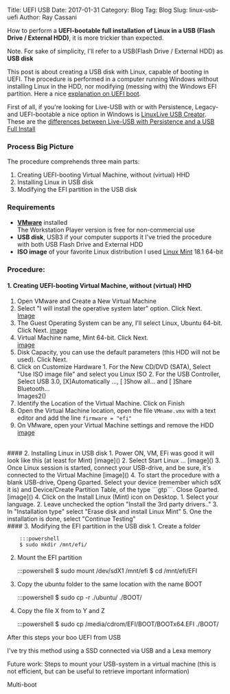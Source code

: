Title: UEFI USB
Date: 2017-01-31
Category: Blog
Tag: Blog
Slug: linux-usb-uefi
Author: Ray Cassani

How to perform a **UEFI-bootable full installation of Linux in a USB (Flash Drive / External HDD)**, it is more trickier than expected.

Note. For sake of simplicity, I'll refer to a USB(Flash Drive / External HDD) as **USB disk**

This post is about creating a USB disk with Linux, capable of booting in UEFI. The procedure is performed in a computer running Windows without installing Linux in the HDD, nor modifying (messing with) the Windows EFI partition. Here a nice [explanation on UEFI boot](https://www.happyassassin.net/2014/01/25/uefi-boot-how-does-that-actually-work-then/).

First of all, if you're looking for Live-USB with or with Persistence, Legacy- and UEFI-bootable a nice option in Windows is [LinuxLive USB Creator](http://www.linuxliveusb.com/en/home). These are the [differences between Live-USB with Persistence and a USB Full Install](https://www.maketecheasier.com/persistent-live-usb-vs-full-install-usb/)

### Process Big Picture
The procedure comprehends three main parts:
1. Creating UEFI-booting Virtual Machine, without (virtual) HHD
2. Installing Linux in USB disk
3. Modifying the EFI partition in the USB disk

### Requirements
* [**VMware**](http://www.vmware.com/products/player/playerpro-evaluation.html) installed  
  The Workstation Player version is free for non-commercial use
* **USB disk**, USB3 if your computer supports it
  I've tried the procedure with both USB Flash Drive and External HDD
* **ISO image** of your favorite Linux distribution
  I used [Linux Mint](https://www.linuxmint.com/) 18.1 64-bit

### Procedure:
#### 1. Creating UEFI-booting Virtual Machine, without (virtual) HHD
  1. Open VMware and Create a New Virtual Machine
  2. Select "I will install the operative system later" option. Click Next.  
  [Image]()
  3. The Guest Operating System can be any, I'll select Linux, Ubuntu 64-bit.   Click Next.
  [image]()
  4. Virtual Machine name, Mint 64-bit. Click Next.  
  [image]()
  5. Disk Capacity, you can use the default parameters (this HDD will not be used).   Click Next.
  6. Click on Customize Hardware
    1. For the New CD/DVD (SATA), Select "Use ISO image file" and select you Linux ISO
	  2. For the USB Controller, Select USB 3.0, [X]Automatically ..., [ ]Show all... and [ ]Share Bluetooth...  
    Images2()
  7. Identify the Location of the Virtual Machine. Click on Finish
  8. Open the Virtual Machine location, open the file ```VMname.vmx``` with a text editor and add the line ```firmware = "efi"```
  9. On VMware, open your Virtual Machine settings and remove the HDD  
    [image]()

</br>
#### 2. Installing Linux in USB disk
  1. Power ON, VM, EFi was good it will look like this (at least for Mint)   
  [image]()
  2. Select Start Linux ...  
  [image]()
  3. Once Linux session is started, connect your USB-drive, and be sure, it's connected to the Virtual Machine  
  [image]()
  4. To start the procedure with a blank USB-drive, Openg Gparted. Select your device (remember which sdX it is) and Device/Create Partition Table, of the type ```gtp```. Close Gparted.  
  [image]()
  4. Click on the Install Linux (Mint) icon on Desktop.
    1. Select your language.
    2. Leave unchecked the option "Install the 3rd party drivers.."
    3. In "Installation type" select "Erase disk and install Linux Mint"
  5. One the installation is done, select "Continue Testing"

</br>
#### 3. Modifying the EFI partition in the USB disk
  1. Create a folder

        :::powershell
        $ sudo mkdir /mnt/efi/

  2. Mount the EFI partition

        :::powershell
        $ sudo mount /dev/sdX1 /mnt/efi
        $ cd /mnt/efi/EFI

  3. Copy the ubuntu folder to the same location with the name BOOT

        :::powershell
        $ sudo cp -r ./ubuntu/ ./BOOT/
        
  4. Copy the file X from to Y and Z

        :::powershell
        $ sudo cp /media/cdrom/EFI/BOOT/BOOTx64.EFI ./BOOT/

After this steps your boo UEFI from USB

I've try this method using a SSD connected via USB and a Lexa memory

Future work:
Steps to mount your USB-system in a virtual machine (this is not efficient, but can be useful to retrieve important information)

Multi-boot
